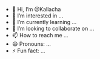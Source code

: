 - 👋 Hi, I’m @Kallacha
- 👀 I’m interested in ...
- 🌱 I’m currently learning ...
- 💞️ I’m looking to collaborate on ...
- 📫 How to reach me ...
- 😄 Pronouns: ...
- ⚡ Fun fact: ...

<!---
Kallacha/Kallacha is a ✨ special ✨ repository because its `README.md` (this file) appears on your GitHub profile.
You can click the Preview link to take a look at your changes.
--->
